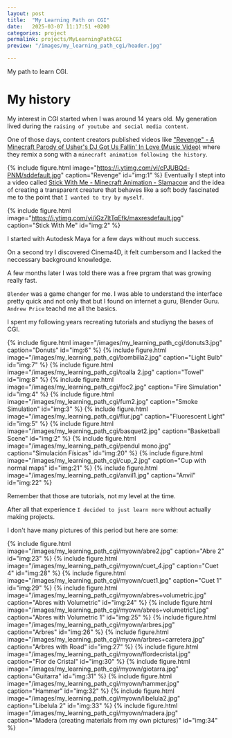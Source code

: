 ```yaml
---
layout: post
title:  "My Learning Path on CGI"
date:   2025-03-07 11:17:51 +0200
categories: project
permalink: projects/MyLearningPathCGI
preview: "/images/my_learning_path_cgi/header.jpg"

---
```

<!-- abstract --> 
My path to learn CGI.
<!-- end-abstract -->

# My history
My interest in CGI started when I was around 14 years old. My generation lived during the ``raising of youtube and social media content``. 

One of those days, content creators published videos like 
["Revenge" - A Minecraft Parody of Usher's DJ Got Us Fallin' In Love (Music Video)](https://www.youtube.com/watch?v=cPJUBQd-PNM) where they remix a song with a ``minecraft animation following the history``. 

{% include figure.html image="https://i.ytimg.com/vi/cPJUBQd-PNM/sddefault.jpg" 
    caption="Revenge" 
    id="img:1"
%}
Eventually I stept into a video called  [Stick With Me - Minecraft Animation - Slamacow](https://www.youtube.com/watch?v=iGz7ltTqEfk) and the idea of creating a transparent creature that behaves like a soft body fascinated me to the point that ``I wanted to try by myself``. 

{% include figure.html image="https://i.ytimg.com/vi/iGz7ltTqEfk/maxresdefault.jpg" 
    caption="Stick With Me" 
    id="img:2"
%}

I started with Autodesk Maya for a few days without much success. 

On a second try I discovered Cinema4D, it felt cumbersom and I lacked the neccessary background knowledge. 

A few months later I was told there was a free prgram that was growing really fast.

``Blender`` was a game changer for me. I was able to understand the interface pretty quick and not only that but I found on internet a guru, Blender Guru. ``Andrew Price`` teachd me all the basics. 

I spent my following years recreating tutorials and studiyng the bases of CGI.

{% include figure.html image="/images/my_learning_path_cgi/donuts3.jpg" 
    caption="Donuts" 
    id="img:6"
%}
{% include figure.html image="/images/my_learning_path_cgi/bombilla2.jpg" 
    caption="Light Bulb" 
    id="img:7"
%}
{% include figure.html image="/images/my_learning_path_cgi/toalla 2.jpg" 
    caption="Towel" 
    id="img:8"
%}
{% include figure.html image="/images/my_learning_path_cgi/foc2.jpg" 
    caption="Fire Simulation" 
    id="img:4"
%}
{% include figure.html image="/images/my_learning_path_cgi/fum2.jpg" 
    caption="Smoke Simulation" 
    id="img:3"
%}
{% include figure.html image="/images/my_learning_path_cgi/flur.jpg" 
    caption="Fluorescent Light" 
    id="img:5"
%}
{% include figure.html image="/images/my_learning_path_cgi/basquet2.jpg" 
    caption="Basketball Scene" 
    id="img:2"
%}
{% include figure.html image="/images/my_learning_path_cgi/pendul mono.jpg" 
    caption="Simulación Físicas" 
    id="img:20"
%}
{% include figure.html image="/images/my_learning_path_cgi/cup_2.jpg" 
    caption="Cup with normal maps" 
    id="img:21"
%}
{% include figure.html image="/images/my_learning_path_cgi/anvil1.jpg" 
    caption="Anvil" 
    id="img:22"
%}


Remember that those are tutorials, not my level at the time. 

After all that experience ``I decided to just learn more`` without actually making projects. 

I don't have many pictures of this period but here are some: 

{% include figure.html image="/images/my_learning_path_cgi/myown/abre2.jpg" 
    caption="Abre 2" 
    id="img:23"
%}
{% include figure.html image="/images/my_learning_path_cgi/myown/cuet_4.jpg" 
    caption="Cuet 4" 
    id="img:28"
%}
{% include figure.html image="/images/my_learning_path_cgi/myown/cuet1.jpg" 
    caption="Cuet 1" 
    id="img:29"
%}
{% include figure.html image="/images/my_learning_path_cgi/myown/abres+volumetric.jpg" 
    caption="Abres with Volumetric" 
    id="img:24"
%}
{% include figure.html image="/images/my_learning_path_cgi/myown/abres+volumetric1.jpg" 
    caption="Abres with Volumetric 1" 
    id="img:25"
%}
{% include figure.html image="/images/my_learning_path_cgi/myown/arbres.jpg" 
    caption="Arbres" 
    id="img:26"
%}
{% include figure.html image="/images/my_learning_path_cgi/myown/arbres+carretera.jpg" 
    caption="Arbres with Road" 
    id="img:27"
%}
{% include figure.html image="/images/my_learning_path_cgi/myown/flordecristal.jpg" 
    caption="Flor de Cristal" 
    id="img:30"
%}
{% include figure.html image="/images/my_learning_path_cgi/myown/giotarra.jpg" 
    caption="Guitarra" 
    id="img:31"
%}
{% include figure.html image="/images/my_learning_path_cgi/myown/hammer.jpg" 
    caption="Hammer" 
    id="img:32"
%}
{% include figure.html image="/images/my_learning_path_cgi/myown/libelula2.jpg" 
    caption="Libelula 2" 
    id="img:33"
%}
{% include figure.html image="/images/my_learning_path_cgi/myown/madera.jpg" 
    caption="Madera (creating materials from my own pictures)" 
    id="img:34"
%}